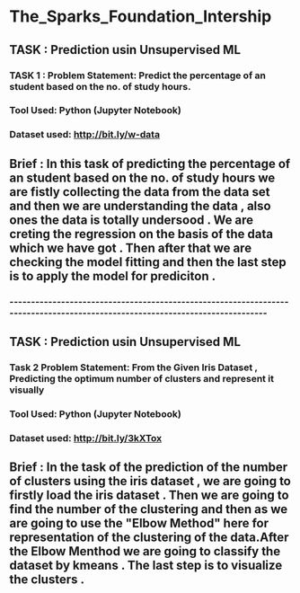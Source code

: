 # The_Sparks_Foundation_Intership

## TASK : Prediction usin Unsupervised ML
### TASK 1 : Problem Statement: Predict the percentage of an student based on the no. of study hours.

### Tool Used: Python (Jupyter Notebook) 
### Dataset used: http://bit.ly/w-data
## Brief : In this task of predicting the percentage of an student based on the no. of study hours we are fistly collecting the data from the data set and then we are understanding the data , also ones the data is totally undersood . We are creting the regression on the basis of the data which we have got . Then after that we are checking the model fitting and then the last step is to apply the model for prediciton .
### -----------------------------------------------------------------------------------------------------------------------------

## TASK : Prediction usin Unsupervised ML
### Task 2 Problem Statement: From the Given Iris Dataset , Predicting the optimum number of clusters and represent it visually

### Tool Used: Python (Jupyter Notebook) 
### Dataset used: http://bit.ly/3kXTox
## Brief : In the task of the prediction of the number of clusters using the iris dataset  , we are going to firstly load the iris dataset . Then we are going to find the number of the clustering and then as we are going to use the "Elbow Method" here for representation of the clustering of the data.After the Elbow Menthod we are going to classify the dataset by kmeans . The last step is to visualize the clusters . 
